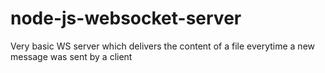 node-js-websocket-server
========================

Very basic WS server which delivers the content of a file everytime a new message was sent by a client
